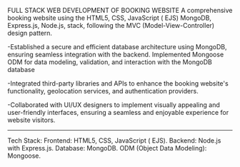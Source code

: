 FULL STACK WEB DEVELOPMENT OF BOOKING WEBSITE
A comprehensive booking website using the
HTML5, CSS, JavaScript ( EJS) MongoDB, Express.js, Node.js, stack, following the MVC
(Model-View-Controller) design pattern.

-Established a secure and efficient database architecture using
MongoDB, ensuring seamless integration with the backend.
Implemented Mongoose ODM for data modeling, validation, and
interaction with the MongoDB database

-Integrated third-party libraries and APIs to enhance the booking website's functionality, geolocation services, and authentication providers.

-Collaborated with UI/UX designers to implement visually appealing
and user-friendly interfaces, ensuring a seamless and enjoyable
experience for website visitors.

--------------------------------------------------------------------------------------------------------------------------
Tech Stack:
Frontend: HTML5, CSS, JavaScript ( EJS).
Backend: Node.js with Express.js.
Database: MongoDB.
ODM (Object Data Modeling): Mongoose.
